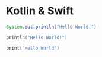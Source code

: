 # Kotlin & Swift 

```java
System.out.println("Hello World!")
```
```kotlin
println("Hello World!")
```
```Swift
print("Hello World")
```




